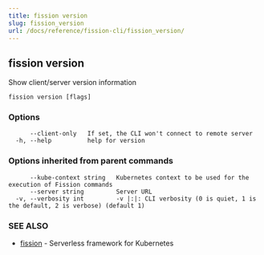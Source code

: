 ```yaml
---
title: fission version
slug: fission_version
url: /docs/reference/fission-cli/fission_version/
---
```

## fission version

Show client/server version information

```
fission version [flags]
```

### Options

```
      --client-only   If set, the CLI won't connect to remote server
  -h, --help          help for version
```

### Options inherited from parent commands

```
      --kube-context string   Kubernetes context to be used for the execution of Fission commands
      --server string         Server URL
  -v, --verbosity int         -v |:|: CLI verbosity (0 is quiet, 1 is the default, 2 is verbose) (default 1)
```

### SEE ALSO

* [fission](/docs/reference/fission-cli/fission/)	 - Serverless framework for Kubernetes

